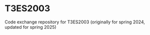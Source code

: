 # T3ES2003
Code exchange repository for T3ES2003 (originally for spring 2024, updated for spring 2025)

